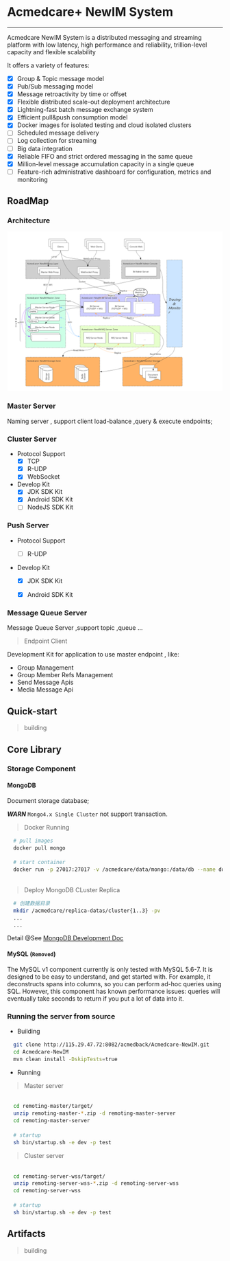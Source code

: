 # Acmedcare+ NewIM System
---
Acmedcare NewIM System is a distributed messaging and streaming platform with low latency, high performance and reliability, trillion-level capacity and flexible scalability

It offers a variety of features:

- [x] Group & Topic message model
- [x] Pub/Sub messaging model
- [x] Message retroactivity by time or offset
- [x] Flexible distributed scale-out deployment architecture
- [x] Lightning-fast batch message exchange system
- [x] Efficient pull&push consumption model
- [x] Docker images for isolated testing and cloud isolated clusters
- [ ] Scheduled message delivery
- [ ] Log collection for streaming
- [ ] Big data integration
- [x] Reliable FIFO and strict ordered messaging in the same queue
- [x] Million-level message accumulation capacity in a single queue
- [ ] Feature-rich administrative dashboard for configuration, metrics and monitoring

## RoadMap

### Architecture

<img src="doc/architecture.jpg"/>

### Master Server
Naming server , support client load-balance ,query & execute endpoints; 

### Cluster Server

- Protocol Support
    * [x] TCP
    * [x] R-UDP
    * [x] WebSocket
    
- Develop Kit
    * [x] JDK SDK Kit
    * [x] Android SDK Kit
    * [ ] NodeJS SDK Kit
    
### Push Server

- Protocol Support

    * [ ] R-UDP

- Develop Kit
    * [x] JDK SDK Kit
    * [x] Android SDK Kit


### Message Queue Server
Message Queue Server ,support topic ,queue ...

> Endpoint Client

Development Kit for application to use master endpoint , 
like:
- Group Management
- Group Member Refs Management
- Send Message Apis
- Media Message Api


## Quick-start
> building

## Core Library

### Storage Component

#### MongoDB

Document storage database;

***WARN*** `Mongo4.x Single Cluster` not support transaction.


> Docker Running

```bash
  # pull images
  docker pull mongo
  
  # start container
  docker run -p 27017:27017 -v /acmedcare/data/mongo:/data/db --name docker_mongodb -d mongo
  
```

> Deploy MongoDB CLuster Replica

```bash
  # 创建数据目录
  mkdir /acmedcare/replica-datas/cluster{1..3} -pv
  ...
  ...

```

Detail @See [MongoDB Development Doc](mongo-configs/README.md)

#### MySQL (`Removed`)
The MySQL v1 component currently is only tested with MySQL 5.6-7. It is designed to be easy to understand, and get started with. For example, it deconstructs spans into columns, so you can perform ad-hoc queries using SQL. However, this component has known performance issues: queries will eventually take seconds to return if you put a lot of data into it.


### Running the server from source

- Building

```bash
  git clone http://115.29.47.72:8082/acmedback/Acmedcare-NewIM.git
  cd Acmedcare-NewIM
  mvn clean install -DskipTests=true
```

- Running

> Master server 

```bash

  cd remoting-master/target/
  unzip remoting-master-*.zip -d remoting-master-server
  cd remoting-master-server
  
  # startup
  sh bin/startup.sh -e dev -p test

```

> Cluster server 

```bash

  cd remoting-server-wss/target/
  unzip remoting-server-wss-*.zip -d remoting-server-wss
  cd remoting-server-wss
  
  # startup
  sh bin/startup.sh -e dev -p test

```


## Artifacts
> building